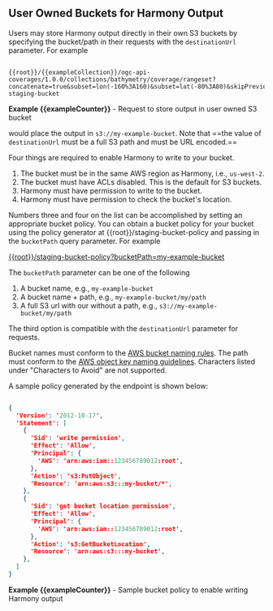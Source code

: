 ## User Owned Buckets for Harmony Output
Users may store Harmony output directly in their own S3 buckets by specifying the bucket/path
in their requests with the `destinationUrl` parameter. For example

```

{{root}}/{{exampleCollection}}/ogc-api-coverages/1.0.0/collections/bathymetry/coverage/rangeset?concatenate=true&subset=lon(-160%3A160)&subset=lat(-80%3A80)&skipPreview=true&maxResults=1&destinationUrl=3%3A%2F%2Fmy-staging-bucket

```
**Example {{exampleCounter}}** - Request to store output in user owned S3 bucket

would place the output in `s3://my-example-bucket`. Note that ==the value of `destinationUrl` must be a full S3 path and
must be URL encoded.==

Four things are required to enable Harmony to write to your bucket.

1. The bucket must be in the same AWS region as Harmony, i.e., `us-west-2`.
2. The bucket must have ACLs disabled. This is the default for S3 buckets.
3. Harmony must have permission to write to the bucket.
4. Harmony must have permission to check the bucket's location.

Numbers three and four on the list can be accomplished by setting an appropriate bucket policy.
You can obtain a bucket policy for your bucket using the policy generator at
{{root}}/staging-bucket-policy and passing in the `bucketPath` query parameter. For example

[{{root}}/staging-bucket-policy?bucketPath=my-example-bucket]({{root}}/staging-bucket-policy?bucketPath=my-example-bucket)


The `bucketPath` parameter can be one of the following
1. A bucket name, e.g., `my-example-bucket`
2. A bucket name + path, e.g., `my-example-bucket/my/path`
3. A full S3 url with our without a path, e.g., `s3://my-example-bucket/my/path`

The third option is compatible with the `destinationUrl` parameter for requests.

Bucket names must conform to the [AWS bucket naming rules](https://docs.aws.amazon.com/AmazonS3/latest/userguide/bucketnamingrules.html). The path must conform to the [AWS object key naming guidelines](https://docs.aws.amazon.com/AmazonS3/latest/userguide/object-keys.html). Characters listed under "Characters to Avoid" are not supported.

A sample policy generated by the endpoint is shown below:


```json

{
  'Version': '2012-10-17',
  'Statement': [
    {
      'Sid': 'write permission',
      'Effect': 'Allow',
      'Principal': {
        'AWS': 'arn:aws:iam::123456789012:root',
      },
      'Action': 's3:PutObject',
      'Resource': 'arn:aws:s3:::my-bucket/*',
    },
    {
      'Sid': 'get bucket location permission',
      'Effect': 'Allow',
      'Principal': {
        'AWS': 'arn:aws:iam::123456789012:root',
      },
      'Action': 's3:GetBucketLocation',
      'Resource': 'arn:aws:s3:::my-bucket',
    },
  ]
}

```
**Example {{exampleCounter}}** - Sample bucket policy to enable writing Harmony output

<br/>
<br/>
